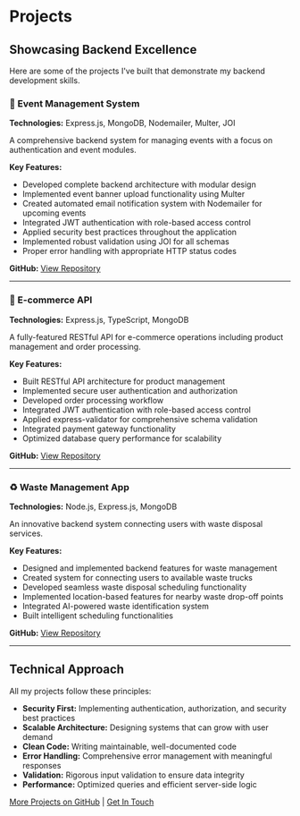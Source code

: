 
# Projects

## Showcasing Backend Excellence

Here are some of the projects I've built that demonstrate my backend development skills.

### 🎉 Event Management System

**Technologies:** Express.js, MongoDB, Nodemailer, Multer, JOI

A comprehensive backend system for managing events with a focus on authentication and event modules.

**Key Features:**
- Developed complete backend architecture with modular design
- Implemented event banner upload functionality using Multer
- Created automated email notification system with Nodemailer for upcoming events
- Integrated JWT authentication with role-based access control
- Applied security best practices throughout the application
- Implemented robust validation using JOI for all schemas
- Proper error handling with appropriate HTTP status codes

**GitHub:** [View Repository](https://github.com/Abiola-Zeenat)

---

### 🛒 E-commerce API

**Technologies:** Express.js, TypeScript, MongoDB

A fully-featured RESTful API for e-commerce operations including product management and order processing.

**Key Features:**
- Built RESTful API architecture for product management
- Implemented secure user authentication and authorization
- Developed order processing workflow
- Integrated JWT authentication with role-based access control
- Applied express-validator for comprehensive schema validation
- Integrated payment gateway functionality
- Optimized database query performance for scalability

**GitHub:** [View Repository](https://github.com/Abiola-Zeenat)

---

### ♻️ Waste Management App

**Technologies:** Node.js, Express.js, MongoDB

An innovative backend system connecting users with waste disposal services.

**Key Features:**
- Designed and implemented backend features for waste management
- Created system for connecting users to available waste trucks
- Developed seamless waste disposal scheduling functionality
- Implemented location-based features for nearby waste drop-off points
- Integrated AI-powered waste identification system
- Built intelligent scheduling functionalities

**GitHub:** [View Repository](https://github.com/Abiola-Zeenat)

---

## Technical Approach

All my projects follow these principles:

- **Security First:** Implementing authentication, authorization, and security best practices
- **Scalable Architecture:** Designing systems that can grow with user demand
- **Clean Code:** Writing maintainable, well-documented code
- **Error Handling:** Comprehensive error management with meaningful responses
- **Validation:** Rigorous input validation to ensure data integrity
- **Performance:** Optimized queries and efficient server-side logic

[More Projects on GitHub](https://github.com/Abiola-Zeenat) | [Get In Touch](/contact.html)